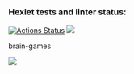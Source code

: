 ### Hexlet tests and linter status:
[![Actions Status](https://github.com/bitsen03/backend-project-44/workflows/hexlet-check/badge.svg)](https://github.com/bitsen03/backend-project-44/actions)
<a href="https://codeclimate.com/github/bitsen03/backend-project-44/maintainability"><img src="https://api.codeclimate.com/v1/badges/44d22b04b95843a0cfb8/maintainability" /></a>
<p>brain-games<p>
<a href="https://asciinema.org/a/h9XhIvfSiJP0nW84qudRXTFIZ" target="_blank"><img src="https://asciinema.org/a/h9XhIvfSiJP0nW84qudRXTFIZ.svg" /></a>